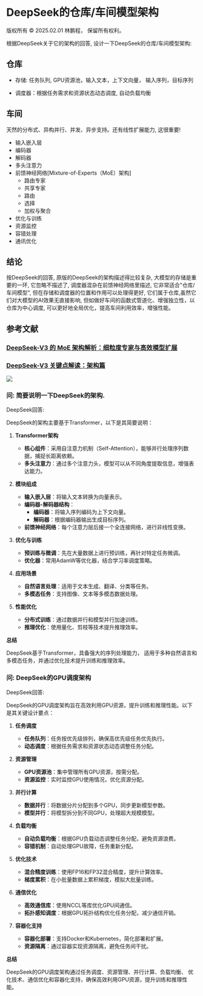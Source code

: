 # DeepSeek的仓库/车间模型架构

版权所有 © 2025.02.01 林鹏程， 保留所有权利。

根据DeepSeek关于它的架构的回答, 设计一下DeepSeek的仓库/车间模型架构:

## 仓库

- 存储: 任务队列, GPU资源池，输入文本，上下文向量， 输入序列，目标序列

- 调度器：根据任务需求和资源状态动态调度, 自动负载均衡

## 车间

天然的分布式、异构并行、并发、异步支持。还有线性扩展能力, 这很重要!

- 输入嵌入层
- 编码器
- 解码器
- 多头注意力
- 前馈神经网络[Mixture-of-Experts（MoE）架构]
  - 路由专家
  - 共享专家
  - 路由
  - 选择
  - 加权与聚合
- 优化与训练
- 资源监控
- 容错处理
- 通讯优化
  

## 结论

按DeepSeek的回答, 原版的DeepSeek的架构描述得比较复杂,
大模型的存储是重要的一环, 它忽略不描述了, 调度器混杂在前馈神经网络里描述,
它非常适合"仓库/车间模型", 但在存储和调度器的位置和作用可以处理得更好,
它们属于仓库,虽然它们对大模型的AI效果无直接影响,
但如做好车间的函数式管道化、增强独立性，以仓库为中心调度, 
可以更好地全局优化，提高车间利用效率，增强性能。

## 参考文献

### [DeepSeek-V3 的 MoE 架构解析：细粒度专家与高效模型扩展](https://www.cnblogs.com/ghj1976/p/18676819/deepseekv3-de-moe-jia-gou-jie-xi-xi-li-du-zhuan-ji)

### [DeepSeek-V3 关键点解读：架构篇](https://zeeklog.com/deepseek-v3-guan-jian-dian-jie-du-jia-gou-pian-2/)

![](https://qiniu.meowparty.cn/coder.2023/2025-01-11/Lesson-c017bd061abc5.png)

### 问: 简要说明一下DeepSeek的架构.

DeepSeek回答:

DeepSeek的架构主要基于Transformer，以下是其简要说明：

1. **Transformer架构**
   
   - **核心组件**：采用自注意力机制（Self-Attention），能够并行处理序列数据，捕捉长距离依赖。
   - **多头注意力**：通过多个注意力头，模型可以从不同角度提取信息，增强表达能力。

2. **模块组成**
   
   - **输入嵌入层**：将输入文本转换为向量表示。
   - **编码器-解码器结构**：
     - **编码器**：将输入序列编码为上下文向量。
     - **解码器**：根据编码器输出生成目标序列。
   - **前馈神经网络**：每个注意力层后接一个全连接网络，进行非线性变换。

3. **优化与训练**

   - **预训练与微调**：先在大量数据上进行预训练，再针对特定任务微调。
   - **优化器**：常用AdamW等优化器，结合学习率调度策略。

4. **应用场景**

   - **自然语言处理**：适用于文本生成、翻译、分类等任务。
   - **多模态任务**：支持图像、文本等多模态数据处理。

5. **性能优化**

   - **分布式训练**：通过数据并行和模型并行加速训练。
   - **推理优化**：使用量化、剪枝等技术提升推理效率。

**总结**

DeepSeek基于Transformer，具备强大的序列处理能力，
适用于多种自然语言和多模态任务，并通过优化技术提升训练和推理效率。

### 问: DeepSeek的GPU调度架构

DeepSeek回答:

DeepSeek的GPU调度架构旨在高效利用GPU资源，提升训练和推理性能。以下是其关键设计要点：

1. **任务调度**

   - **任务队列**：任务按优先级排列，确保高优先级任务优先执行。
   - **动态调度**：根据任务需求和资源状态动态调整任务分配。

3. **资源管理**

   - **GPU资源池**：集中管理所有GPU资源，按需分配。
   - **资源监控**：实时监控GPU使用情况，优化资源分配。

4. **并行计算**

   - **数据并行**：将数据分片分配到多个GPU，同步更新模型参数。
   - **模型并行**：将模型拆分到不同GPU，处理超大规模模型。

5. **负载均衡**

   - **自动负载均衡**：根据GPU负载动态调整任务分配，避免资源浪费。
   - **容错机制**：自动处理GPU故障，任务重新分配。

6. **优化技术**

   - **混合精度训练**：使用FP16和FP32混合精度，提升计算效率。
   - **梯度累积**：在小批量数据上累积梯度，模拟大批量训练。

7. **通信优化**

   - **高效通信库**：使用NCCL等库优化GPU间通信。
   - **拓扑感知调度**：根据GPU拓扑结构优化任务分配，减少通信开销。

8. **容器化支持**

   - **容器化部署**：支持Docker和Kubernetes，简化部署和扩展。
   - **资源隔离**：通过容器实现资源隔离，避免任务间干扰。

**总结**

DeepSeek的GPU调度架构通过任务调度、资源管理、并行计算、负载均衡、
优化技术、通信优化和容器化支持，确保高效利用GPU资源，提升训练和推理性能。
